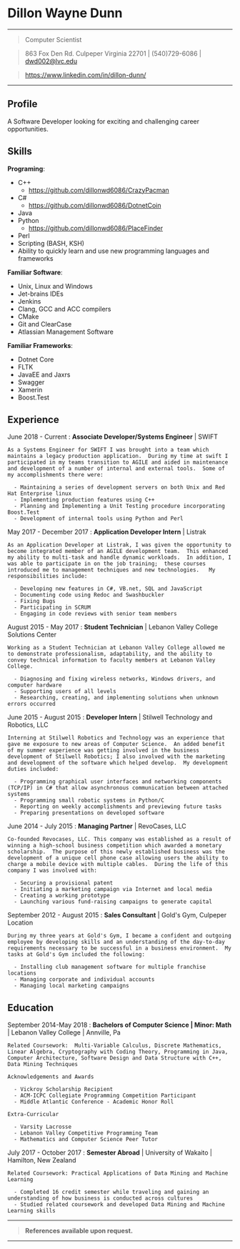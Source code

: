 Dillon Wayne Dunn
===========

---

>  Computer Scientist

>  863 Fox Den Rd. Culpeper Virginia 22701 |
> (540)729-6086 |
> dwd002@lvc.edu

> https://www.linkedin.com/in/dillon-dunn/

---

Profile
---
A Software Developer looking for exciting and challenging career opportunities.

Skills
---

**Programing**:
  - C++
    - https://github.com/dillonwd6086/CrazyPacman
  - C#
    - https://github.com/dillonwd6086/DotnetCoin
  - Java
  - Python
    - https://github.com/dillonwd6086/PlaceFinder
  - Perl
  - Scripting (BASH, KSH)
  - Ability to quickly learn and use new programming languages and frameworks

**Familiar Software**:
  - Unix, Linux and Windows
  - Jet-brains IDEs
  - Jenkins
  - Clang, GCC and ACC compilers
  - CMake
  - Git and ClearCase
  - Atlassian Management Software

**Familiar Frameworks**:
  - Dotnet Core
  - FLTK
  - JavaEE and Jaxrs
  - Swagger
  - Xamerin
  - Boost.Test

Experience
---

June 2018 - Current
:   **Associate Developer/Systems Engineer** | SWIFT

    As a Systems Engineer for SWIFT I was brought into a team which maintains a legacy production application.  During my time at swift I participated in my teams transition to AGILE and aided in maintenance and development of a number of internal and external tools.  Some of my accomplishments there were:

      - Maintaining a series of development servers on both Unix and Red Hat Enterprise linux
      - Implementing production features using C++
      - Planning and Implementing a Unit Testing procedure incorporating Boost.Test
      - Development of internal tools using Python and Perl


May 2017 - December 2017
:   **Application Developer Intern** | Listrak

    As an Application Developer at Listrak, I was given the opportunity to become integrated member of an AGILE development team.  This enhanced my ability to multi-task and handle dynamic workloads.  In addition, I was able to participate in on the job training;  these courses introduced me to management techniques and new technologies.   My responsibilities include:

      - Developing new features in C#, VB.net, SQL and JavaScript
      - Documenting code using Redoc and Swashbuckler
      - Fixing Bugs
      - Participating in SCRUM
      - Engaging in code reviews with senior team members


August 2015 - May 2017
:  **Student Technician** | Lebanon Valley College Solutions Center

    Working as a Student Technician at Lebanon Valley College allowed me to demonstrate professionalism, adaptability, and the ability to convey technical information to faculty members at Lebanon Valley College.

      - Diagnosing and fixing wireless networks, Windows drivers, and computer hardware
      - Supporting users of all levels
      - Researching, creating, and implementing solutions when unknown errors occurred

June 2015 - August 2015
: **Developer Intern** | Stilwell Technology and Robotics, LLC

    Interning at Stilwell Robotics and Technology was an experience that gave me exposure to new areas of Computer Science.  An added benefit of my summer experience was getting involved in the business development of Stilwell Robotics; I also involved with the marketing and development of the software which helped develop.  My development duties included:

      - Programming graphical user interfaces and networking components (TCP/IP) in C# that allow asynchronous communication between attached systems
      - Programming small robotic systems in Python/C
      - Reporting on weekly accomplishments and previewing future tasks
      - Preparing presentations on developed software

June 2014 - July 2015
: **Managing Partner**  | RevoCases, LLC

    Co-founded Revocases, LLC. This company was established as a result of winning a high-school business competition which awarded a monetary scholarship.  The purpose of this newly established business was the development of a unique cell phone case allowing users the ability to charge a mobile device with multiple cables.  During the life of this company I was involved with:

      - Securing a provisional patent
      - Initiating a marketing campaign via Internet and local media
      - Creating a working prototype
      - Launching various fund-raising campaigns to generate capital

  September 2012 - August 2015
  : **Sales Consultant** | Gold's Gym, Culpeper Location

    During my three years at Gold's Gym, I became a confident and outgoing employee by developing skills and an understanding of the day-to-day requirements necessary to be successful in a business environment.  My tasks at Gold's Gym included the following:

      - Installing club management software for multiple franchise locations
      - Managing corporate and individual accounts
      - Managing local marketing campaigns

Education
---

September 2014-May 2018
:   **Bachelors of Computer Science | Minor: Math** | Lebanon Valley College | Annville, Pa

    Related Coursework:  Multi-Variable Calculus, Discrete Mathematics, Linear Algebra, Cryptography with Coding Theory, Programming in Java, Computer Architecture, Software Design and Data Structure with C++, Data Mining Techniques

    Acknowledgements and Awards

      - Vickroy Scholarship Recipient
      - ACM-ICPC Collegiate Programming Competition Participant
      - Middle Atlantic Conference - Academic Honor Roll

    Extra-Curricular

      - Varsity Lacrosse
      - Lebanon Valley Competitive Programming Team
      - Mathematics and Computer Science Peer Tutor

July 2017 - October 2017
:   **Semester Abroad** | University of Wakaito | Hamilton, New Zealand

    Related Coursework: Practical Applications of Data Mining and Machine Learning

      - Completed 16 credit semester while traveling and gaining an understanding of how business is conducted across cultures
      - Studied related coursework and developed Data Mining and Machine Learning skills

---

  > **References available upon request.**

---
